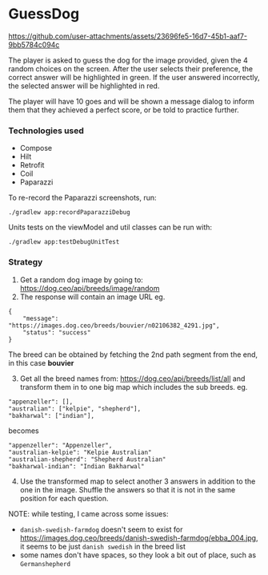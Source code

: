 # GuessDog

https://github.com/user-attachments/assets/23696fe5-16d7-45b1-aaf7-9bb5784c094c


The player is asked to guess the dog for the image provided, given the 4 random choices on the screen. After the user selects their preference, the correct answer will be highlighted in green. If the user answered incorrectly, the selected answer will be highlighted in red.

The player will have 10 goes and will be shown a message dialog to inform them that they achieved a perfect score, or be told to practice further.

### Technologies used
* Compose
* Hilt
* Retrofit
* Coil
* Paparazzi

To re-record the Paparazzi screenshots, run:
```
./gradlew app:recordPaparazziDebug
```

Units tests on the viewModel and util classes can be run with:
```
./gradlew app:testDebugUnitTest
```

### Strategy
1. Get a random dog image by going to: https://dog.ceo/api/breeds/image/random
2. The response will contain an image URL eg.
```
{
	"message": "https://images.dog.ceo/breeds/bouvier/n02106382_4291.jpg",
	"status": "success"
}
```
The breed can be obtained by fetching the 2nd path segment from the end, in this case **bouvier**

3. Get all the breed names from: https://dog.ceo/api/breeds/list/all and transform them in to one big map which includes the sub breeds.
eg. 
```
"appenzeller": [],
"australian": ["kelpie", "shepherd"],
"bakharwal": ["indian"],
```

becomes
```
"appenzeller": "Appenzeller",
"australian-kelpie": "Kelpie Australian"
"australian-shepherd": "Shepherd Australian"
"bakharwal-indian": "Indian Bakharwal"
```

4. Use the transformed map to select another 3 answers in addition to the one in the image. Shuffle the answers so that it is not in the same position for each question.

NOTE: while testing, I came across some issues:
- `danish-swedish-farmdog` doesn't seem to exist for https://images.dog.ceo/breeds/danish-swedish-farmdog/ebba_004.jpg, it seems to be just `danish swedish` in the breed list
- some names don't have spaces, so they look a bit out of place, such as `Germanshepherd`
